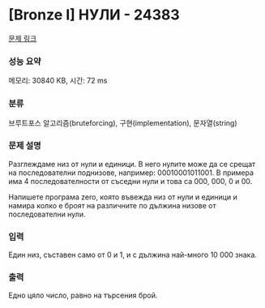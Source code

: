 # [Bronze I] НУЛИ - 24383 

[문제 링크](https://www.acmicpc.net/problem/24383) 

### 성능 요약

메모리: 30840 KB, 시간: 72 ms

### 분류

브루트포스 알고리즘(bruteforcing), 구현(implementation), 문자열(string)

### 문제 설명

<p>Разглеждаме низ от нули и единици. В него нулите може да се срещат на последователни поднизове, например: 00010001011001. В примера има 4 последователности от съседни нули и това са 000, 000, 0 и 00.</p>

<p>Напишете програма zero, която въвежда низ от нули и единици и намира колко е броят на различните по дължина низове от последователни нули.</p>

### 입력 

 <p>Един низ, съставен само от 0 и 1, и с дължина най-много 10 000 знака.</p>

### 출력 

 <p>Едно цяло число, равно на търсения брой.</p>

